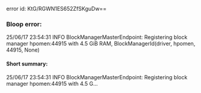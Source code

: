 error id: KtG/RGWN1ES652ZfSKguDw==
### Bloop error:

25/06/17 23:54:31 INFO BlockManagerMasterEndpoint: Registering block manager hpomen:44915 with 4.5 GiB RAM, BlockManagerId(driver, hpomen, 44915, None)
#### Short summary: 

25/06/17 23:54:31 INFO BlockManagerMasterEndpoint: Registering block manager hpomen:44915 with 4.5 G...